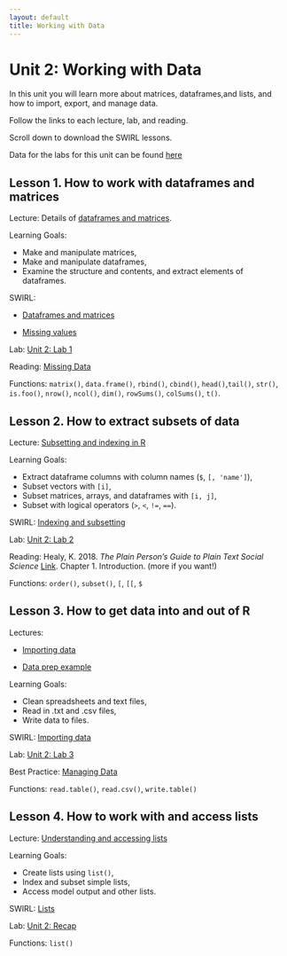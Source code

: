 ```yaml
---
layout: default
title: Working with Data
---
```


# Unit 2: Working with Data

In this unit you will learn more about matrices, dataframes,and lists, and how to import, export, and manage data. 

Follow the links to each lecture, lab, and reading.

Scroll down to download the SWIRL lessons.

Data for the labs for this unit can be found [here](../data/)


## Lesson 1. How to work with dataframes and matrices

Lecture: Details of [dataframes and matrices](../unit2/matrices-and-dataframes.html).

Learning Goals:

 - Make and manipulate matrices,
 - Make and manipulate dataframes,
 - Examine the structure and contents, and extract elements of dataframes.

SWIRL: 

 - [Dataframes and matrices](../unit2/swirl/matrices_and_dataframes.html)
 
 - [Missing values](../unit2/swirl/missing_values.html)

Lab: [Unit 2: Lab 1](../unit2/labs.html)

Reading: [Missing Data](../best/missing-data.html)

Functions: `matrix()`, `data.frame()`, `rbind()`, `cbind()`, `head()`,`tail()`, `str()`, `is.foo()`, `nrow()`, `ncol()`, `dim()`, `rowSums()`, `colSums()`, `t()`.


## Lesson 2. How to extract subsets of data

Lecture: [Subsetting and indexing in R](../unit2/subsetting-and-indexing.html)

Learning Goals:
 - Extract dataframe columns with column names (`$`, `[, 'name']`),
 - Subset vectors with `[i]`,
 - Subset matrices, arrays, and dataframes with `[i, j]`,
 - Subset with logical operators (`>`, `<`, `!=`, `==`).

SWIRL: [Indexing and subsetting](../unit2/swirl/subsetting_dataframes.html)

Lab: [Unit 2: Lab 2](../unit2/labs.html)

Reading: Healy, K. 2018. *The Plain Person’s Guide to Plain Text Social Science* [Link](https://kieranhealy.org/files/papers/plain-person-text.pdf). Chapter 1. Introduction. (more if you want!)

Functions: `order()`, `subset()`, `[`, `[[`, `$`



## Lesson 3. How to get data into and out of R

Lectures: 

 - [Importing data](../unit2/importing-data.html)
 
 - [Data prep example](../unit2/preparing-data.html)

Learning Goals:

 - Clean spreadsheets and text files,
 - Read in .txt and .csv files,
 - Write data to files.

SWIRL: [Importing data](./swirl/importing_data.html)

Lab: [Unit 2: Lab 3](../unit2/labs.html)

Best Practice: [Managing Data](../best/managing-data.html)

Functions: `read.table()`, `read.csv()`, `write.table()`


## Lesson 4. How to work with and access lists

Lecture: [Understanding and accessing lists](../unit2/lists.html)

Learning Goals:

 - Create lists using `list()`,
 - Index and subset simple lists,
 - Access model output and other lists.

SWIRL: [Lists](./swirl/lists.html)

Lab: [Unit 2: Recap](../unit2/labs.html)

Functions: `list()`


